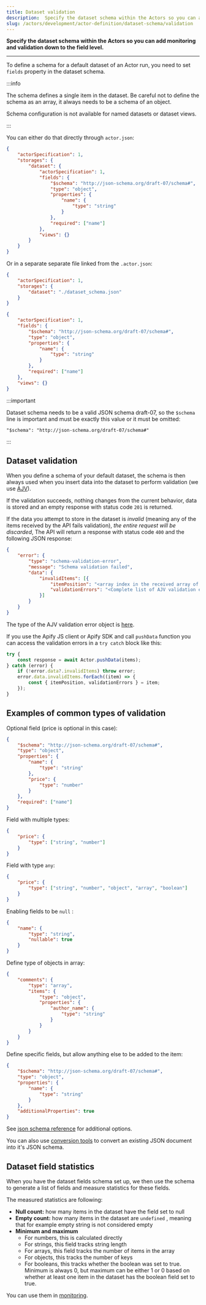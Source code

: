 ```yaml
---
title: Dataset validation
description:  Specify the dataset schema within the Actors so you can add monitoring and validation at the field level.
slug: /actors/development/actor-definition/dataset-schema/validation
---
```


**Specify the dataset schema within the Actors so you can add monitoring and validation down to the field level.**

---

To define a schema for a default dataset of an Actor run, you need to set `fields` property in the dataset schema.

:::info

The schema defines a single item in the dataset. Be careful not to define the schema as an array, it always needs to be a schema of an object.

Schema configuration is not available for named datasets or dataset views.

:::

You can either do that directly through `actor.json`:

```json title=".actor.json"
{
    "actorSpecification": 1,
    "storages": {
        "dataset": {
            "actorSpecification": 1,
            "fields": {
                "$schema": "http://json-schema.org/draft-07/schema#",
                "type": "object",
                "properties": {
                    "name": {
                        "type": "string"
                    }
                },
                "required": ["name"]
            },
            "views": {}
        }
    }
}
```

Or in a separate separate file linked from the `.actor.json`:

```json title=".actor.json"
{
    "actorSpecification": 1,
    "storages": {
        "dataset": "./dataset_schema.json"
    }
}
```

```json title="dataset_schema.json"
{
    "actorSpecification": 1,
    "fields": {
        "$schema": "http://json-schema.org/draft-07/schema#",
        "type": "object",
        "properties": {
            "name": {
                "type": "string"
            }
        },
        "required": ["name"]
    },
    "views": {}
}
```

:::important

Dataset schema needs to be a valid JSON schema draft-07, so the `$schema` line is important and must be exactly this value or it must be omitted:

`"$schema": "http://json-schema.org/draft-07/schema#"`

:::

## Dataset validation

When you define a schema of your default dataset, the schema is then always used when you insert data into the dataset to perform validation (we use [AJV](https://ajv.js.org/)).

If the validation succeeds, nothing changes from the current behavior, data is stored and an empty response with status code `201` is returned.

If the data you attempt to store in the dataset is _invalid_ (meaning any of the items received by the API fails validation), _the entire request will be discarded_, The API will return a response with status code `400` and the following JSON response:

```json
{
    "error": {
        "type": "schema-validation-error",
        "message": "Schema validation failed",
        "data": {
            "invalidItems": [{
                "itemPosition": "<array index in the received array of items>",
                "validationErrors": "<Complete list of AJV validation error objects>"
            }]
        }
    }
}
```

The type of the AJV validation error object is [here](https://github.com/ajv-validator/ajv/blob/master/lib/types/index.ts#L86).

If you use the Apify JS client or Apify SDK and call `pushData` function you can access the validation errors in a `try catch` block like this:

```javascript
try {
    const response = await Actor.pushData(items);
} catch (error) {
    if (!error.data?.invalidItems) throw error;
    error.data.invalidItems.forEach((item) => {
        const { itemPosition, validationErrors } = item;
    });
}
```

## Examples of common types of validation

Optional field (price is optional in this case):

```json
{
    "$schema": "http://json-schema.org/draft-07/schema#",
    "type": "object",
    "properties": {
        "name": {
            "type": "string"
        },
        "price": {
            "type": "number"
        }
    },
    "required": ["name"]
}
```

Field with multiple types:

```json
{
    "price": {
        "type": ["string", "number"]
    }
}
```

Field with type `any`:

```json
{
    "price": {
        "type": ["string", "number", "object", "array", "boolean"]
    }
}
```

Enabling fields to be `null` :

```json
{
    "name": {
        "type": "string",
        "nullable": true
    }
}
```

Define type of objects in array:

```json
{
    "comments": {
        "type": "array",
        "items": {
            "type": "object",
            "properties": {
                "author_name": {
                    "type": "string"
                }
            }
        }
    }
}
```

Define specific fields, but allow anything else to be added to the item:

```json
{
    "$schema": "http://json-schema.org/draft-07/schema#",
    "type": "object",
    "properties": {
        "name": {
            "type": "string"
        }
    },
    "additionalProperties": true
}
```

See [json schema reference](https://json-schema.org/understanding-json-schema/reference) for additional options.

You can also use [conversion tools](https://www.liquid-technologies.com/online-json-to-schema-converter) to convert an existing JSON document into it's JSON schema.

## Dataset field statistics

When you have the dataset fields schema set up, we then use the schema to generate a list of fields and measure statistics for these fields.

The measured statistics are following:

- **Null count:** how many items in the dataset have the field set to null
- **Empty count:** how many items in the dataset are `undefined` , meaning that for example empty string is not considered empty
- **Minimum and maximum**
  - For numbers, this is calculated directly
  - For strings, this field tracks string length
  - For arrays, this field tracks the number of items in the array
  - For objects, this tracks the number of keys
  - For booleans, this tracks whether the boolean was set to true. Minimum is always 0, but maximum can be either 1 or 0 based on whether at least one item in the dataset has the boolean field set to true.


You can use them in [monitoring](../../../../monitoring#alert-configuration).

